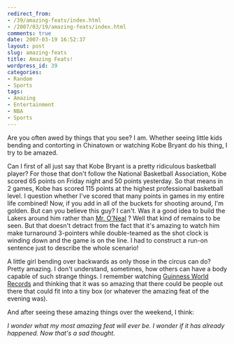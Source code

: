 ```yaml
---
redirect_from:
- /39/amazing-feats/index.html
- /2007/03/19/amazing-feats/index.html
comments: true
date: 2007-03-19 16:52:37
layout: post
slug: amazing-feats
title: Amazing Feats!
wordpress_id: 39
categories:
- Random
- Sports
tags:
- Amazing
- Entertainment
- NBA
- Sports
---
```


Are you often awed by things that you see?  I am.  Whether seeing little kids bending and contorting in Chinatown or watching Kobe Bryant do his thing, I try to be amazed. 

Can I first of all just say that Kobe Bryant is a pretty ridiculous basketball player?  For those that don't follow the National Basketball Association, Kobe scored 65 points on Friday night and 50 points yesterday.  So that means in 2 games, Kobe has scored 115 points at the highest professional basketball level.  I question whether I've scored that many points in games in my entire life combined!  Now, if you add in all of the buckets for shooting around, I'm golden.  But can you believe this guy?  I can't.  Was it a good idea to build the Lakers around him rather than [Mr. O'Neal](http://www.nba.com/playerfile/shaquille_oneal/) ?  Well that kind of remains to be seen.  But that doesn't detract from the fact that it's amazing to watch him make turnaround 3-pointers while double-teamed as the shot clock is winding down and the game is on the line.  I had to construct a run-on sentence just to describe the whole scenario!

A little girl bending over backwards as only those in the circus can do?  Pretty amazing.  I don't understand, sometimes, how others can have a body capable of such strange things.  I remember watching [Guinness World Records](http://www.tv.com/guinness-world-records-primetime/show/10187/summary.html) and thinking that it was so amazing that there could be people out there that could fit into a tiny box (or whatever the amazing feat of the evening was).  


And after seeing these amazing things over the weekend, I think:

_I wonder what my most amazing feat will ever be.  I wonder if it has already happened.  Now that's a sad thought._
